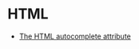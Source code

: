 # HTML


* [The HTML autocomplete attribute](https://developer.mozilla.org/en-US/docs/Web/HTML/Attributes/autocomplete)
